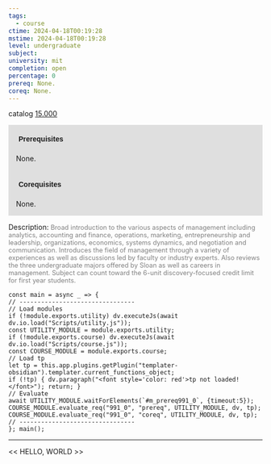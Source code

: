 ```yaml
---
tags:
  - course
ctime: 2024-04-18T00:19:28
mstime: 2024-04-18T00:19:28
level: undergraduate
subject: 
university: mit
completion: open
percentage: 0
prereq: None.
coreq: None.
---
```


catalog [15.000](http://student.mit.edu/catalog/m15a.html#15.000)

<span style="display: block; padding: 15px; background-color: rgb(100, 100, 100, 0.2);"><font id="m_prereq991_0" style="display: block; font-family: Arial, sans-serif; font-weight: bold; padding: 5px">Prerequisites</font><br><span id="prereq991_0">None.</span></span>
<span style="display: block; padding: 15px; background-color: rgb(100, 100, 100, 0.2);"><font id="m_coreq991_0" style="display: block; font-family: Arial, sans-serif; font-weight: bold; padding: 5px">Corequisites</font><br><span id="coreq991_0">None.</span></span>

<font style="">Description:</font>
<font style="color: grey; font-size: 0.8rem;">Broad introduction to the various aspects of management including analytics, accounting and finance, operations, marketing, entrepreneurship and leadership, organizations, economics, systems dynamics, and negotiation and communication. Introduces the field of management through a variety of experiences as well as discussions led by faculty or industry experts. Also reviews the three undergraduate majors offered by Sloan as well as careers in management. Subject can count toward the 6-unit discovery-focused credit limit for first year students.</font>

```dataviewjs
const main = async _ => {
// --------------------------------
// Load modules
if (!module.exports.utility) dv.executeJs(await dv.io.load("Scripts/utility.js"));
const UTILITY_MODULE = module.exports.utility;
if (!module.exports.course) dv.executeJs(await dv.io.load("Scripts/course.js"));
const COURSE_MODULE = module.exports.course;
// Load tp
let tp = this.app.plugins.getPlugin("templater-obsidian").templater.current_functions_object;
if (!tp) { dv.paragraph("<font style='color: red'>tp not loaded!</font>"); return; }
// Evaluate
await UTILITY_MODULE.waitForElements(`#m_prereq991_0`, {timeout:5});
COURSE_MODULE.evaluate_req("991_0", "prereq", UTILITY_MODULE, dv, tp);
COURSE_MODULE.evaluate_req("991_0", "coreq", UTILITY_MODULE, dv, tp);
// --------------------------------
}; main();
```

---

<< HELLO, WORLD >>
